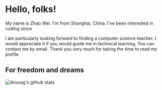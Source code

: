 # Hello, folks! 

My name is Zhao Wei. I'm from Shanghai, China. I've been interested in coding since 

I am particularly looking forward to finding a computer science teacher. I would appreciate it if you would guide me in technical learning. You can contact me by email. Thank you very much for taking the time to read my profile

## For freedom and dreams

![Anurag's github stats](https://github-readme-stats.vercel.app/api?username=jzow&show_icons=true&theme=tokyonight)
